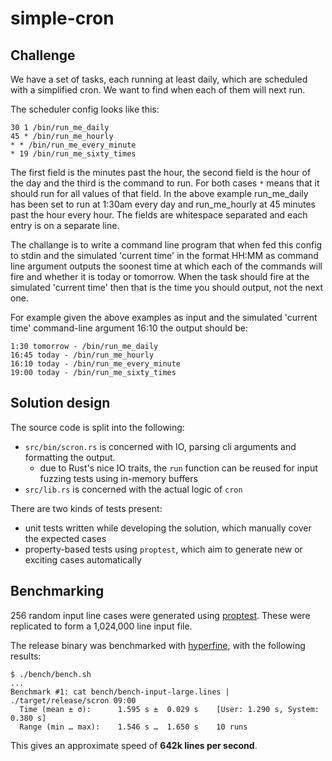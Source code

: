 # simple-cron

## Challenge

We have a set of tasks, each running at least daily, which are scheduled with a simplified cron. We want to find when each of them will next run.

The scheduler config looks like this:

```log
30 1 /bin/run_me_daily
45 * /bin/run_me_hourly
* * /bin/run_me_every_minute
* 19 /bin/run_me_sixty_times
```

The first field is the minutes past the hour, the second field is the hour of the day and the third is the command to run. For both cases `*` means that it should run for all values of that field. In the above example run_me_daily has been set to run at 1:30am every day and run_me_hourly at 45 minutes past the hour every hour. The fields are whitespace separated and each entry is on a separate line.

The challange is to write a command line program that when fed this config to stdin and the simulated 'current time' in the format HH:MM as command line argument outputs the soonest time at which each of the commands will fire and whether it is today or tomorrow. When the task should fire at the simulated 'current time' then that is the time you should output, not the next one.

For example given the above examples as input and the simulated 'current time' command-line argument 16:10 the output should be:

```log
1:30 tomorrow - /bin/run_me_daily
16:45 today - /bin/run_me_hourly
16:10 today - /bin/run_me_every_minute
19:00 today - /bin/run_me_sixty_times
```

## Solution design

The source code is split into the following:

- `src/bin/scron.rs` is concerned with IO, parsing cli arguments and formatting the output.
    - due to Rust's nice IO traits, the `run` function can be reused for input fuzzing tests using in-memory buffers
- `src/lib.rs` is concerned with the actual logic of `cron`

There are two kinds of tests present:

- unit tests written while developing the solution, which manually cover the expected cases
- property-based tests using `proptest`, which aim to generate new or exciting cases automatically

## Benchmarking

256 random input line cases were generated using [proptest](https://github.com/AltSysrq/proptest).
These were replicated to form a 1,024,000 line input file.

The release binary was benchmarked with [hyperfine](https://github.com/sharkdp/hyperfine), with the following results:

```log
$ ./bench/bench.sh
...
Benchmark #1: cat bench/bench-input-large.lines | ./target/release/scron 09:00
  Time (mean ± σ):      1.595 s ±  0.029 s    [User: 1.290 s, System: 0.380 s]
  Range (min … max):    1.546 s …  1.650 s    10 runs
```

This gives an approximate speed of **642k lines per second**.
